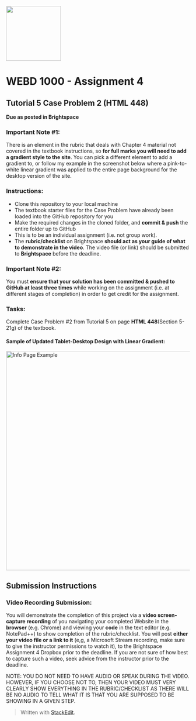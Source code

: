 
  <img width="150px" src="https://www.nscc.ca/img/aboutnscc/visual-identity-guidelines/artwork/nscc-jpeg.jpg" >  
  

# WEBD 1000 - Assignment 4 

##  Tutorial 5 Case Problem 2 (HTML 448)

**Due as posted in Brightspace**

### Important Note #1: 
There is an element in the rubric that deals with Chapter 4 material not covered in the textbook instructions, so **for full marks you will need to add a gradient style to the site**. You can pick a different element to add a gradient to, or follow my example in the screenshot below where a pink-to-white linear gradient was applied to the entire page background for the desktop version of the site.
 
### Instructions:  

- Clone this repository to your local machine
- The textbook starter files for the Case Problem have already been loaded into the GitHub repository for you
- Make the required changes in the cloned folder, and **commit & push** the entire folder up to GitHub 
- This is to be an individual assignment (i.e. not group work).
- The **rubric/checklist** on Brightspace **should act as your guide of what to demonstrate in the video**. The video file (or link) should be submitted to **Brightspace** before the deadline.

###  Important Note #2: 

You must **ensure that your solution has been committed & pushed to GitHub at least three times** while working on the assignment (i.e. at different stages of completion) in order to get credit for the assignment.  

### Tasks:  

Complete Case Problem #2 from Tutorial 5 on page **HTML 448**(Section 5-21g) of the textbook.

#### Sample of Updated Tablet-Desktop Design with Linear Gradient:

 <img width="600px" src="https://webd1000.netlify.app/assign4-example.png" alt="Info Page Example" >

## Submission Instructions
### Video Recording Submission:

You will demonstrate the completion of this project via a **video screen-capture recording** of you navigating your completed Website in the **browser** (e.g. Chrome) and viewing your **code** in the text editor (e.g. NotePad++) to show completion of the rubric/checklist. You will post **either your video file or a link to it** (e,g, a Microsoft Stream recording, make sure to give the instructor permissions to watch it), to the Brightspace Assignment 4 Dropbox prior to the deadline. If you are not sure of how best to capture such a video, seek advice from the instructor prior to the deadline.

NOTE: YOU DO NOT NEED TO HAVE AUDIO OR SPEAK DURING THE VIDEO. HOWEVER, IF YOU CHOOSE NOT TO, THEN YOUR VIDEO MUST VERY CLEARLY SHOW EVERYTHING IN THE RUBRIC/CHECKLIST AS THERE WILL BE NO AUDIO TO TELL WHAT IT IS THAT YOU ARE SUPPOSED TO BE SHOWING IN A GIVEN STEP.

> Written with [StackEdit](https://stackedit.io/).  

